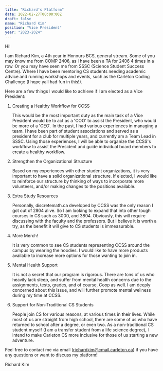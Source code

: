 ```yaml
---
title: "Richard's Platform"
date: 2022-02-27T00:00:00Z
draft: false
name: "Richard Kim"
position: "Vice President"
year: "2023-2024"
---
```


Hi! 

I am Richard Kim, a 4th year in Honours BCS, general stream. Some of you may know me from COMP 2406, as I have been a TA for 2406 4 times in a row. Or you may have seen me from SSSC (Science Student Success Centre). Where I have been mentoring CS students needing academic advice and running workshops and events, such as the Carleton Coding Challenge (I hope yall had fun in this!).

Here are a few things I would like to achieve if I am elected as a Vice President:

1. Creating a Healthy Workflow for CCSS 

    This would be the most important duty as the main task of a Vice        President would be to act as a 'COO' to assist the President, who would be more of a 'CEO'. In the past, I had various experiences in managing a team. I have been part of student associations and served as a president for a club for multiple years, and currently am a Team Lead in SSSC. Using those experiences, I will be able to organize the CCSS's workflow to assist the President and guide individual board members to create a healthy workflow.

2. Strengthen the Organizational Structure

    Based on my experiences with other student organizations, it is very important to have a solid organizational structure. If elected, I would like to reinforce our structure by thinking of ways to incorporate more volunteers, and/or making changes to the positions available. 

3. Extra Study Resources

    Personally, discretemath.ca developed by CCSS was the only reason I got out of 2804 alive. So I am looking to expand that into other tough courses in CS such as 3000, and 3804. Obviously, this will require discussing with the faculty and the professors. But I believe it is worth a try, as the benefit it will give to CS students is immeasurable. 

4. More Merch!

    It is very common to see CS students representing CCSS around the campus by wearing the hoodies. I would like to have more products available to increase more options for those wanting to join in.

5. Mental Health Support

    It is not a secret that our program is rigorous. There are tons of us who heavily lack sleep, and suffer from mental health concerns due to the assignments, tests, grades, and of course, Coop as well. I am deeply concerned about this issue, and will further promote mental wellness during my time at CCSS.

6. Support for Non-Traditional CS Students

    People join CS for various reasons, at various times in their lives. While most of us are straight from high school, there are some of us who have returned to school after a degree, or even two. As a non-traditional CS student myself (I am a transfer student from a life science degree), I intend to make Carleton CS more inclusive for those of us starting a new adventure.

Feel free to contact me via email (richardkim@cmail.carleton.ca) if you have any questions or want to discuss my platform! 

Richard Kim